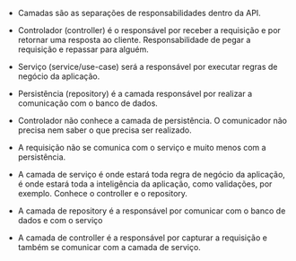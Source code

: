 - Camadas são as separações de responsabilidades dentro da API.

- Controlador (controller) é o responsável por receber a requisição e por retornar uma resposta ao cliente. Responsabilidade de pegar a requisição e repassar para alguém.
- Serviço (service/use-case) será a responsável por executar regras de negócio da aplicação.
- Persistência (repository) é a camada responsável por realizar a comunicação com o banco de dados.

- Controlador não conhece a camada de persistência. O comunicador não precisa nem saber o que precisa ser realizado.
- A requisição não se comunica com o serviço e muito menos com a persistência.

- A camada de serviço é onde estará toda regra de negócio da aplicação, é onde estará toda a inteligência da aplicação, como validações, por exemplo. Conhece o controller e o repository.
- A camada de repository é a responsável por comunicar com o banco de dados e com o serviço
- A camada de controller é a responsável por capturar a requisição e também se comunicar com a camada de serviço.
